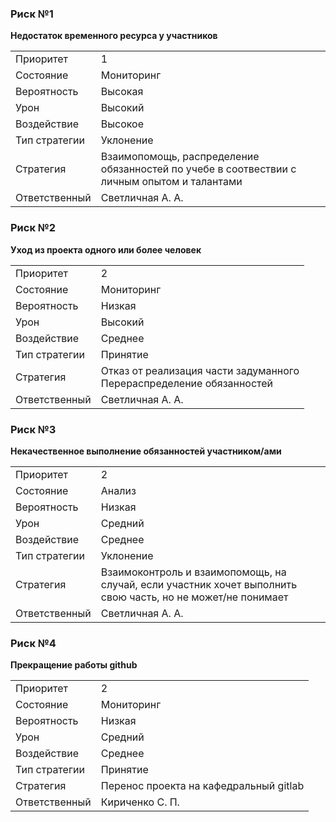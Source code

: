 ### Риск №1

**Недостаток временного ресурса у участников**

|||
|---|---|
| Приоритет | 1 |
| Состояние | Мониторинг |
| Вероятность | Высокая |
| Урон | Высокий |
| Воздействие | Высокое |
| Тип стратегии | Уклонение |
| Стратегия | Взаимопомощь, распределение обязанностей по учебе в соотвествии с личным опытом и талантами |
| Ответственный| Светличная А. А. | 

### Риск №2

**Уход из проекта одного или более человек**

|||
|---|---|
| Приоритет | 2 |
| Состояние | Мониторинг |
| Вероятность | Низкая |
| Урон | Высокий |
| Воздействие | Среднее |
| Тип стратегии | Принятие |
| Стратегия | Отказ от реализация части задуманного <br/> Перераспределение обязанностей |
| Ответственный| Светличная А. А. | 

### Риск №3

**Некачественное выполнение обязанностей участником/ами**

|||
|---|---|
| Приоритет | 2 |
| Состояние | Анализ |
| Вероятность | Низкая |
| Урон | Средний |
| Воздействие | Среднее |
| Тип стратегии | Уклонение |
| Стратегия | Взаимоконтроль и взаимопомощь, на случай, если участник хочет выполнить свою часть, но не может/не понимает |
| Ответственный| Светличная А. А. |

### Риск №4

**Прекращение работы github**

|||
|---|---|
| Приоритет | 2 |
| Состояние | Мониторинг |
| Вероятность | Низкая |
| Урон | Средний |
| Воздействие | Среднее |
| Тип стратегии | Принятие |
| Стратегия | Перенос проекта на кафедральный gitlab|
| Ответственный| Кириченко С. П. | 